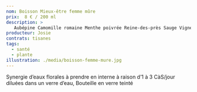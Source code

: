 ```yaml
---
nom: Boisson Mieux-être femme mûre
prix:  8 € / 200 ml
description: >
   Aubépine Camomille romaine Menthe poivrée Reine-des-près Sauge Vigne rouge
producteur: Josie
contrats: tisanes
tags: 
  - santé
  - plante
illustration: ./media/boisson-femme-mure.jpg
---
```


Synergie d’eaux florales à prendre en interne à raison d’1 à 3 CàS/jour diluées dans un verre d’eau, Bouteille en verre teinté